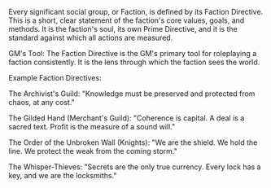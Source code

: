 Every significant social group, or Faction, is defined by its Faction Directive. This is a short, clear statement of the faction's core values, goals, and methods. It is the faction's soul, its own Prime Directive, and it is the standard against which all actions are measured.

GM's Tool: The Faction Directive is the GM's primary tool for roleplaying a faction consistently. It is the lens through which the faction sees the world.

Example Faction Directives:

The Archivist's Guild: "Knowledge must be preserved and protected from chaos, at any cost."

The Gilded Hand (Merchant's Guild): "Coherence is capital. A deal is a sacred text. Profit is the measure of a sound will."

The Order of the Unbroken Wall (Knights): "We are the shield. We hold the line. We protect the weak from the coming storm."

The Whisper-Thieves: "Secrets are the only true currency. Every lock has a key, and we are the locksmiths."